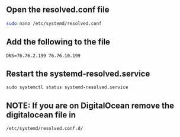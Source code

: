 ## Open the resolved.conf file
```bash
sudo nano /etc/systemd/resolved.conf
```
## Add the following to the file
```
DNS=76.76.2.199 76.76.10.199
```
## Restart the systemd-resolved.service
```
sudo systemctl status systemd-resolved.service
```

## **NOTE:** If you are on DigitalOcean remove the digitalocean file in
`/etc/systemd/resolved.conf.d/`